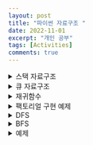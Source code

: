 ```yaml
---
layout: post
title: "파이썬 자료구조 "
date: 2022-11-01
excerpt: "개인 공부"
tags: [Activities]
comments: true
---
```

<details>
<summary> 스택 자료구조 </summary>
<div markdown="1">
    
    선입 후출
    
    ```python
    stack = []
    
    stack.append(5)
    stack.append(2)
    stack.append(3)
    stack.append(7)
    stack.pop()
    stack.append(1)
    stack.append(4)
    stack.pop
    
    print(stack[::-1]) #최상단 원소부터 출력
    print(stack) #최하단 원소부터 출력
    ```
    
    ```python
    [4, 1, 3, 2, 5]
    [5, 2, 3, 1, 4]
    ```
</div>
</details>
    
<details>
<summary>큐 자료구조</summary>
<div markdown="1">
    
    선입선출
    
    ```python
    from collections import deque
    
    # Queue 구현을 위해 deque 라이브러리 사용
    queue = deque()
    
    queue.append(5)
    queue.append(2)
    queue.append(3)
    queue.append(7)
    queue.popleft()
    queue.append(1)
    queue.append(4)
    queue.popleft()
    
    print(queue) #먼저 들어온 순서대로 출력
    queue.reverse() #역순으로 바꾸기
    print(queue) # 나중에 들어온 원소부터 출력
    ```
    
    ```python
    [4, 1, 3, 2, 5]
    [5, 2, 3, 1, 4]
    ```
</div>
</details>

<details>
<summary>재귀함수</summary>
<div markdown="1">
    
    자기 자신을 다시 호출하는 함수
    
    ```python
    def resursive_function():
        print("재귀 함수를 호출합니다")
        resursive_function()
        
    resursive_function
    ```
    
    - ‘재귀 함수를 호출합니다’ 라는 문자열 무한히 출력
    - 어느 정도 출력하다가 최대 재귀 깊이 초과 메세지가 출력
    
    - 재귀 함수의 종료조건
    
    ```python
    def resursive_function(i):
        
        if i == 100:
            return
        print(i,'번째 재귀함수에서', i+1,"번째 재귀 함수를 호출합니다")
        resursive_function(i+1)
        print(i, "번째 재귀함수를 종료합니다")
        
    resursive_function(1)
    ```
</div>
</details>

<details>
<summary>팩토리얼 구현 예제</summary>
<div markdown="1">

```python
def factorial_iterative(n):
    result = 1
    # 1부터 n 까지 수를 차례로 곱하기
    for i in range(1, n+1):
        result *= i
    return result

def factorial_recursive(n):
    if n <= 1:
        return 1
    
    # n! = n * (n-1)!를 그대로 코드로 작성
    return n*factorial_recursive(n-1)

print('반복적으로 구현 : ', factorial_iterative(5))
print('재귀적으로 구현 : ', factorial_recursive(5))
```
</div>
</details>

<details>
<summary>DFS</summary>
<div markdown="1">
    - 깊이 우선 탐색 → 깊은 부분을 우선적으로 탐색
    - 스택 자료구조(혹은 재귀 함수)를 이용
    1. 탐색 시작 노드를 새택에 삽입하고 방문처리
    2. 스택의 최상단 노드에 방문하지 않은 인접한 노드가 하나라도 있으면 그 노드를 스택에 넣고 방문 처리. 방문하지 않은 노드가 없으면 스택에서 최상단 노드를 꺼냄
    3. 더 이상 2번의 과정을 수행할 수 없을 때까지 반복

![image](https://user-images.githubusercontent.com/70894372/200772050-03f5bfa1-3689-4ee8-998e-9c5a5f9c1bb2.png)
```python
# DFS의 메서드 정의
def dfs(graph, v, visited):
    # 현재 노드를 방문처리
    visited[v] = True
    print(v, end=' ')
    # 현재 노드와 연결된 다른 노드를 재귀적으로 방문
    for i in graph[v]:
        if not visited[i]:
            dfs(graph, i, visited)
# 각 노드가 연결된 정보를 표현(2차원 리스트)
graph = [
    [],
    [2, 3, 8],
    [1, 7],
    [1, 4, 5],
    [3, 5],
    [3, 4],
    [7],
    [2, 6, 8],
    [1, 7]
]

# 각 노드가 방문된 정보를 표현(1차원 리스트)
# 0부터8까지 총 9개의 공간에 False 값을 넣어서 공간확보
visited = [False] * 9

#정의된 DFS 함수 호출
dfs(graph, 1, visited)
```

```python
1 2 7 6 8 3 4 5
```
</div>
</details>

<details>
<summary>BFS</summary>
<div markdown="1">
    - 너비 우선 탐색 → 가까운 노드부터 우선적으로 탐색하는 알고리즘
    - 큐 자료구조
    1. 탐색 시작 노드를 튜에 삽입하고 방문처리
    2. 큐에서 노드를 꺼낸 뒤 해당 노드의 인접 노드 중에서 방문하지 않은 노드를 모두 큐에 삽입하고 방문 처리
    3. 2번 과정을 수행할 수 없을 때 까지 반복
    
![image](https://user-images.githubusercontent.com/70894372/200772390-6ddcdb62-a784-4740-8253-125f18eeab19.png)
    
    ```python
    from collections import deque
    import queue
    
    #BFS 메서드 정의
    def bfs(graph, start, visited):
        # 큐 구현을 위해 deque 라이브러리 사용
        queue = deque([start])
        # 현재 노드를 방문 처리
        visited[start] = True
    
        #큐가 빌 때까지 반복
        while queue:
            #큐에서 하나의 원소를 뽑아 출력하기
            v = queue.popleft()
            print(v, end=' ')
            #아직 방문하지 않은 인접한 원소들을 큐에 삽입
            for i in graph[v]:
                if not visited[i]:
                    queue.append(i)
                    visited[i] = True
                    
    # 각 노드가 연결된 정보를 표현(2차원 리스트)
    graph = [
        [],
        [2, 3, 8],
        [1, 7],
        [1, 4, 5],
        [3, 5],
        [3, 4],
        [7],
        [2, 6, 8],
        [1, 7]
    ]
    
    # 각 노드가 방문된 정보를 표현(1차원 리스트)
    # 0부터8까지 총 9개의 공간에 False 값을 넣어서 공간확보
    visited = [False] * 9
    
    #정의된 DFS 함수 호출
    bfs(graph, 1, visited)
    ```
    
    ```python
    1 2 3 8 7 4 5 6
    ```

</div>
</details>


<details>
<summary>예제</summary>
<div markdown="1">

![image](https://user-images.githubusercontent.com/70894372/200772622-a495f082-1a55-4129-bdf3-139924339d3d.png)
![image](https://user-images.githubusercontent.com/70894372/200772666-ee4f5f0f-a3c7-4140-b138-ff92a3be4659.png)


```python
def dfs(x, y):
    # 주어진 범위를 벗어나는 경우에는 즉시 종료
    if x <= -1 or x >= n or y <= -1 or y >= m:
        return False

    # 현재 노드를 아직 방문하지 않았다면
    if graph[x][y] == 0:
        # 해당 노드 방문 처리
        graph[x][y] = 1

        # 상, 하, 좌, 우의 위치들도 모두 재귀적으로 호출
        # 0을 방문하면 상하좌우도 재귀로 방문하여 0이면 1로 만듦
        # 이를통해 0에서 1로 바뀐부분은 True로 return
        dfs(x-1, y)
        dfs(x, y-1)
        dfs(x+1, y)
        dfs(x, y+1)
        return True
    return False

n, m = map(int, input().split())

# 2차원 리스트의 맵 정보 입력 받기
graph = []
for i in range(n):
    graph.append(list(map(int, input())))

# 모든 노드에 대하여 음료수 채우기
# 내 위치에서 아이스크림을 만들 수 있는지 체크
result = 0
for i in range(n):
    for j in range(m):
        # 현재 위치에서  DFS 수행
        if dfs(i, j) == True:
            result += 1

print(result)
```

![image](https://user-images.githubusercontent.com/70894372/200772846-122395bf-a21d-41b6-92be-ad7412071881.png)
![image](https://user-images.githubusercontent.com/70894372/200772877-9c0adbc6-00f0-456f-bfbb-2e52a45a354c.png)
![image](https://user-images.githubusercontent.com/70894372/200772918-6f9aa7a0-2fe4-43d3-90a4-ab297cc5e2bf.png)
```python
from collections import deque

def bfs(x, y):
    queue = deque()
    queue.append((x, y))

    # 큐가 빌 떄까지 반복하기
    while queue:
        x, y = queue.popleft()
        # 현재 위치에서 4가지 방향으로 위치 확인하기
        for i in range(4):
            nx = x + dx[i]
            ny = y + dy[i]
            # 미로 찾기 공간을 벗어난 경우 무시
            if nx < 0 or nx >= n or ny < 0 or ny >= m:
                continue
            # 벽인 경우 무시
            if graph[nx][ny] == 0:
                continue
            # 해당 노드를 처음 방문하는 경우에만 최단 거리 기록
            # 길을 발견했을 떄만 +1
            if graph[nx][ny] == 1:
                graph[nx][ny] = graph[nx][ny] + 1
                queue.append((nx, ny))
    # 가장 오른쪽 아래까지의 최단 거리 반환
    return graph[n-1][m-1]

# N, M을 공백을 기준으로 구분하여 입력 받기
n, m = map(int, input().split())

# 2차원 리스트의 맵 정보 입력 받기
graph = []

for i in range(n):
    graph.append(list(map(int, input())))

# 이동할 네 가지 방향 정의 (상,하,좌,우)
dx = [-1, 1, 0, 0]
dy = [0, 0, -1, 1]

print(bfs(0, 0))
```
</div>
</details>